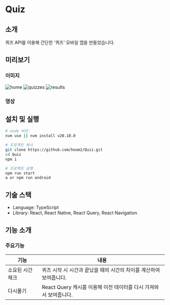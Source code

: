 # Quiz

## 소개

퀴즈 API를 이용해 간단한 '퀴즈' 모바일 앱을 만들었습니다.

## 미리보기

### 이미지

![home](https://raw.githubusercontent.com/heum2/image-archive/main/quiz_home.png)
![quizzes](https://raw.githubusercontent.com/heum2/image-archive/main/quiz_quizzes.png)
![results](https://raw.githubusercontent.com/heum2/image-archive/main/quiz_results.png)

### 영상

## 설치 및 실행

```bash
# node 버전
nvm use || nvm install v20.10.0

# 프로젝트 복사
git clone https://github.com/heum2/Quiz.git
cd Quiz
npm i

# 프로젝트 실행
npm run start
a or npm run android
```

## 기술 스택

- Language: TypeScript
- Library: React, React Native, React Query, React Navigation

## 기능 소개

### 주요기능

| 기능             | 내용                                                               |
| ---------------- | ------------------------------------------------------------------ |
| 소요된 시간 체크 | 퀴즈 시작 시 시간과 끝났을 때의 시간의 차이를 계산하여 보여줍니다. |
| 다시풀기         | React Query 캐시를 이용해 이전 데이터를 다시 가져와서 보여줍니다.  |
